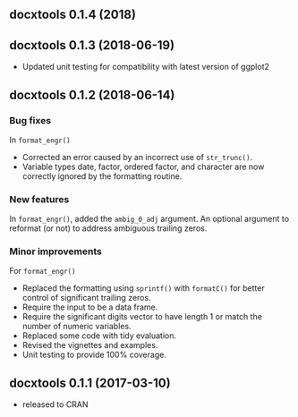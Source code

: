 ## docxtools 0.1.4 (2018)







## docxtools 0.1.3 (2018-06-19)

- Updated unit testing for compatibility with latest version of ggplot2 

## docxtools 0.1.2 (2018-06-14)

### Bug fixes

In `format_engr()` 

- Corrected an error caused by an incorrect use of `str_trunc()`. 
- Variable types date, factor, ordered factor, and character are now correctly ignored by the formatting routine. 

### New features

In  `format_engr()`, added the `ambig_0_adj` argument.  An optional argument to reformat (or not) to address ambiguous trailing zeros. 

### Minor improvements

For  `format_engr()`

- Replaced the formatting using `sprintf()` with `formatC()` for better control of significant trailing zeros. 
- Require the input to be a data frame. 
- Require the significant digits vector to have length 1 or match the number of numeric variables. 
- Replaced some code with tidy evaluation. 
- Revised the vignettes and examples. 
- Unit testing to provide 100% coverage. 




<!-- ### New features -->

<!-- ### Minor improvements -->

<!-- ### Bug fixes -->

<!-- ### Deprecated -->

<!-- ### Defunct -->




## docxtools 0.1.1 (2017-03-10)

- released to CRAN 
